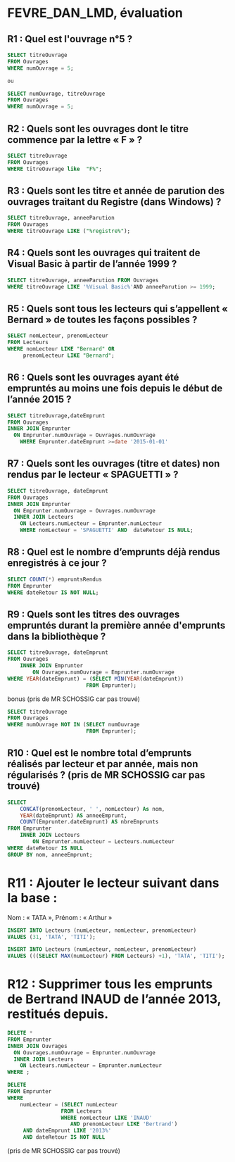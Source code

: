 

# 	FEVRE_DAN_LMD, évaluation



## R1 : Quel est l'ouvrage n°5 ?

```sql
SELECT titreOuvrage
FROM Ouvrages
WHERE numOuvrage = 5;

ou

SELECT numOuvrage, titreOuvrage
FROM Ouvrages
WHERE numOuvrage = 5;
```

## R2 : Quels sont les ouvrages dont le titre commence par la lettre « F » ?

```sql
SELECT titreOuvrage
FROM Ouvrages
WHERE titreOuvrage like  "F%";
```

## R3 : Quels sont les titre et année de parution des ouvrages traitant du Registre (dans Windows) ?

```sql
SELECT titreOuvrage, anneeParution
FROM Ouvrages
WHERE titreOuvrage LIKE ("%registre%");
```

## R4 : Quels sont les ouvrages qui traitent de Visual Basic à partir de l’année 1999 ?

```sql
SELECT titreOuvrage, anneeParution FROM Ouvrages
WHERE titreOuvrage LIKE '%Visual Basic%'AND anneeParution >= 1999;
```

## R5 : Quels sont tous les lecteurs qui s’appellent « Bernard » de toutes les façons possibles ?

```sql
SELECT nomLecteur, prenomLecteur
FROM Lecteurs
WHERE nomLecteur LIKE "Bernard" OR
	 prenomLecteur LIKE "Bernard";
```

## R6 : Quels sont les ouvrages ayant été empruntés au moins une fois depuis le début de l’année 2015 ?

```sql
SELECT titreOuvrage,dateEmprunt
FROM Ouvrages
INNER JOIN Emprunter
  ON Emprunter.numOuvrage = Ouvrages.numOuvrage 
  	WHERE Emprunter.dateEmprunt >=date '2015-01-01'
```

## R7 : Quels sont les ouvrages (titre et dates) non rendus par le lecteur « SPAGUETTI » ?

```sql
SELECT titreOuvrage, dateEmprunt
FROM Ouvrages
INNER JOIN Emprunter
  ON Emprunter.numOuvrage = Ouvrages.numOuvrage
  INNER JOIN Lecteurs
  	ON Lecteurs.numLecteur = Emprunter.numLecteur
  	WHERE nomLecteur = 'SPAGUETTI' AND  dateRetour IS NULL;
```

## R8 : Quel est le nombre d’emprunts déjà rendus enregistrés à ce jour ?

```sql
SELECT COUNT(*) empruntsRendus
FROM Emprunter
WHERE dateRetour IS NOT NULL;
```

## R9 : Quels sont les titres des ouvrages empruntés durant la première année d'emprunts dans la bibliothèque ?

```sql
SELECT titreOuvrage, dateEmprunt
FROM Ouvrages
	INNER JOIN Emprunter
    	ON Ouvrages.numOuvrage = Emprunter.numOuvrage
WHERE YEAR(dateEmprunt) = (SELECT MIN(YEAR(dateEmprunt))
                         FROM Emprunter);
```

bonus (pris de MR SCHOSSIG car pas trouvé)

```sql
SELECT titreOuvrage
FROM Ouvrages
WHERE numOuvrage NOT IN (SELECT numOuvrage
                         FROM Emprunter);
```

## R10 : Quel est le nombre total d’emprunts réalisés par lecteur et par année, mais non régularisés ? (pris de MR SCHOSSIG car pas trouvé)

```sql
SELECT 
	CONCAT(prenomLecteur, ' ', nomLecteur) As nom,
	YEAR(dateEmprunt) AS anneeEmprunt,
	COUNT(Emprunter.dateEmprunt) AS nbreEmprunts
FROM Emprunter
	INNER JOIN Lecteurs
		ON Emprunter.numLecteur = Lecteurs.numLecteur
WHERE dateRetour IS NULL
GROUP BY nom, anneeEmprunt;
```

# R11 : Ajouter le lecteur suivant dans la base :

Nom : « TATA »,
Prénom : « Arthur »

```sql
INSERT INTO Lecteurs (numLecteur, nomLecteur, prenomLecteur)
VALUES (31, 'TATA', 'TITI');
```



```sql
INSERT INTO Lecteurs (numLecteur, nomLecteur, prenomLecteur)
VALUES (((SELECT MAX(numLecteur) FROM Lecteurs) +1), 'TATA', 'TITI');
```

# R12 : Supprimer tous les emprunts de Bertrand INAUD de l’année 2013, restitués depuis.

```sql
DELETE *
FROM Emprunter
INNER JOIN Ouvrages
  ON Ouvrages.numOuvrage = Emprunter.numOuvrage
  INNER JOIN Lecteurs
  	ON Lecteurs.numLecteur = Emprunter.numLecteur
WHERE ;
```

```sql
DELETE 
FROM Emprunter
WHERE 
	numLecteur = (SELECT numLecteur
                 FROM Lecteurs
                 WHERE nomLecteur LIKE 'INAUD'
                 	AND prenomLecteur LIKE 'Bertrand')
     AND dateEmprunt LIKE '2013%'
     AND dateRetour IS NOT NULL
```

(pris de MR SCHOSSIG car pas trouvé)